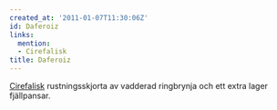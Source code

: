 ```yaml
---
created_at: '2011-01-07T11:30:06Z'
id: Daferoiz
links:
  mention:
  - Cirefalisk
title: Daferoiz
---
```


[Cirefalisk] rustningsskjorta av vadderad ringbrynja och ett extra lager fjällpansar.

  [Cirefalisk]: Cirefalisk